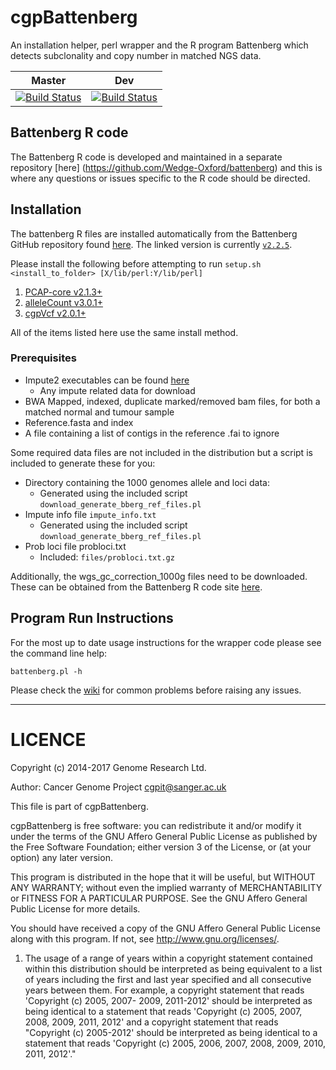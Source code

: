 cgpBattenberg
=============

An installation helper, perl wrapper and the R program Battenberg which detects subclonality and copy number in matched NGS data.

| Master | Dev |
|---|---|
| [![Build Status](https://travis-ci.org/cancerit/cgpBattenberg.svg?branch=master)](https://travis-ci.org/cancerit/cgpBattenberg) | [![Build Status](https://travis-ci.org/cancerit/cgpBattenberg.svg?branch=dev)](https://travis-ci.org/cancerit/cgpBattenberg) |

## Battenberg R code
The Battenberg R code is developed and maintained in a separate repository [here] (https://github.com/Wedge-Oxford/battenberg) and this is where any questions or issues specific to the R code should be directed.

## Installation

The battenberg R files are installed automatically from the Battenberg GitHub repository found [here](https://github.com/Wedge-Oxford/battenberg). The linked version is currently [`v2.2.5`](https://github.com/Wedge-Oxford/battenberg/releases/tag/v2.2.5).

Please install the following before attempting to run ``setup.sh <install_to_folder> [X/lib/perl:Y/lib/perl]``

1. [PCAP-core v2.1.3+](https://github.com/cancerit/PCAP-core/releases)
2. [alleleCount v3.0.1+](https://github.com/cancerit/alleleCount/releases)
3. [cgpVcf v2.0.1+](https://github.com/cancerit/cgpVcf/releases)

All of the items listed here use the same install method.

### Prerequisites

* Impute2 executables can be found [here](https://mathgen.stats.ox.ac.uk/impute/impute_v2.html)
  * Any impute related data for download
* BWA Mapped, indexed, duplicate marked/removed bam files, for both a matched normal and tumour sample
* Reference.fasta and index
* A file containing a list of contigs in the reference .fai to ignore

Some required data files are not included in the distribution but a script is included to generate these for you:

* Directory containing the 1000 genomes allele and loci data:
  * Generated using the included script ``download_generate_bberg_ref_files.pl``
* Impute info file ``impute_info.txt``
  * Generated using the included script ``download_generate_bberg_ref_files.pl``
* Prob loci file probloci.txt
  * Included: ``files/probloci.txt.gz``

Additionally, the wgs_gc_correction_1000g files need to be downloaded. These can be obtained from the Battenberg R code site [here](https://github.com/Wedge-Oxford/battenberg#required-reference-files).

## Program Run Instructions

For the most up to date usage instructions for the wrapper code please see the command line help:

    battenberg.pl -h

Please check the [wiki](https://github.com/cancerit/cgpBattenberg/wiki) for common problems before raising any issues.

----

LICENCE
=======
Copyright (c) 2014-2017 Genome Research Ltd.

Author: Cancer Genome Project cgpit@sanger.ac.uk

This file is part of cgpBattenberg.

cgpBattenberg is free software: you can redistribute it and/or modify it under
the terms of the GNU Affero General Public License as published by the Free
Software Foundation; either version 3 of the License, or (at your option) any
later version.

This program is distributed in the hope that it will be useful, but WITHOUT
ANY WARRANTY; without even the implied warranty of MERCHANTABILITY or FITNESS
FOR A PARTICULAR PURPOSE. See the GNU Affero General Public License for more
details.

You should have received a copy of the GNU Affero General Public License
along with this program. If not, see <http://www.gnu.org/licenses/>.

1. The usage of a range of years within a copyright statement contained within
this distribution should be interpreted as being equivalent to a list of years
including the first and last year specified and all consecutive years between
them. For example, a copyright statement that reads 'Copyright (c) 2005, 2007-
2009, 2011-2012' should be interpreted as being identical to a statement that
reads 'Copyright (c) 2005, 2007, 2008, 2009, 2011, 2012' and a copyright
statement that reads "Copyright (c) 2005-2012' should be interpreted as being
identical to a statement that reads 'Copyright (c) 2005, 2006, 2007, 2008,
2009, 2010, 2011, 2012'."
